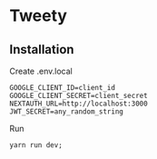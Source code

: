 # Tweety

## Installation

Create .env.local

```
GOOGLE_CLIENT_ID=client_id
GOOGLE_CLIENT_SECRET=client_secret
NEXTAUTH_URL=http://localhost:3000
JWT_SECRET=any_random_string

```
Run 
```
yarn run dev;
````